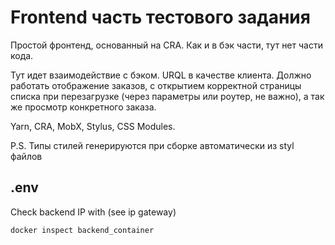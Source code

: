 # Frontend часть тестового задания

Простой фронтенд, основанный на CRA. Как и в бэк части, тут нет части кода. 

Тут идет взаимодействие с бэком. URQL в качестве клиента. Должно работать отображение заказов, с открытием корректной страницы списка при перезагрузке (через параметры или роутер, не важно), а так же просмотр конкретного заказа.

Yarn, CRA, MobX, Stylus, CSS Modules. 

P.S. Типы стилей генерируются при сборке автоматически из styl файлов

## .env

Check backend IP with (see ip gateway)
```bash
docker inspect backend_container
```